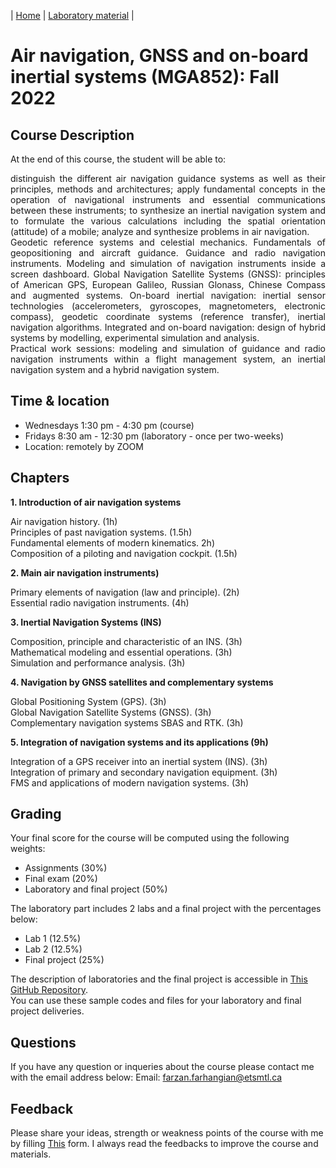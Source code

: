 | [Home](index.md) | [Laboratory material](https://github.com/farzanfarhangian/MGA852_Indoor_Positioning_Course) | 
# Air navigation, GNSS and on-board inertial systems (MGA852): Fall 2022

## Course Description
At the end of this course, the student will be able to:
<p align="justify"> 
distinguish the different air navigation guidance systems as well as their principles, methods and architectures;
apply fundamental concepts in the operation of navigational instruments and essential communications between these instruments;
to synthesize an inertial navigation system and to formulate the various calculations including the spatial orientation (attitude) of a mobile;
analyze and synthesize problems in air navigation.<br>
Geodetic reference systems and celestial mechanics. Fundamentals of geopositioning and aircraft guidance. Guidance and radio navigation instruments. Modeling and simulation of navigation instruments inside a screen dashboard. Global Navigation Satellite Systems (GNSS): principles of American GPS, European Galileo, Russian Glonass, Chinese Compass and augmented systems. On-board inertial navigation: inertial sensor technologies (accelerometers, gyroscopes, magnetometers, electronic compass), geodetic coordinate systems (reference transfer), inertial navigation algorithms. Integrated and on-board navigation: design of hybrid systems by modelling, experimental simulation and analysis.<br>
Practical work sessions: modeling and simulation of guidance and radio navigation instruments within a flight management system, an inertial navigation system and a hybrid navigation system.
</p>

## Time & location
- Wednesdays 1:30 pm - 4:30  pm   (course)
- Fridays    8:30 am - 12:30 pm   (laboratory - once per two-weeks)
- Location: remotely by ZOOM

## Chapters
**1. Introduction of air navigation systems**

Air navigation history. (1h)<br>
Principles of past navigation systems. (1.5h)<br>
Fundamental elements of modern kinematics. 2h)<br>
Composition of a piloting and navigation cockpit. (1.5h)<br>

**2. Main air navigation instruments)**

Primary elements of navigation (law and principle). (2h)<br>
Essential radio navigation instruments. (4h)<br>

**3. Inertial Navigation Systems (INS)**

Composition, principle and characteristic of an INS. (3h)<br>
Mathematical modeling and essential operations. (3h)<br>
Simulation and performance analysis. (3h)<br>

**4. Navigation by GNSS satellites and complementary systems**

Global Positioning System (GPS). (3h)<br>
Global Navigation Satellite Systems (GNSS). (3h)<br>
Complementary navigation systems SBAS and RTK. (3h)<br>

**5. Integration of navigation systems and its applications (9h)**

Integration of a GPS receiver into an inertial system (INS). (3h)<br>
Integration of primary and secondary navigation equipment. (3h)<br>
FMS and applications of modern navigation systems. (3h)<br>

## Grading
Your final score for the course will be computed using the following weights:

- Assignments (30%)
- Final exam (20%)
- Laboratory and final project (50%)

The laboratory part includes 2 labs and a final project with the percentages below:
- Lab 1 (12.5%)
- Lab 2 (12.5%)
- Final project (25%)

The description of laboratories and the final project is accessible in [This GitHub Repository](https://github.com/farzanfarhangian/MGA852_Indoor_Positioning_Course). <br>
You can use these sample codes and files for your laboratory and final project deliveries.

## Questions
If you have any question or inqueries about the course please contact me with the email address below:
Email: [farzan.farhangian@etsmtl.ca](farzan.farhangian@etsmtl.ca)

## Feedback
Please share your ideas, strength or weakness points of the course with me by filling [This](https://docs.google.com/forms/d/1MW7eIjIdwy3keQMYO5UIQb7oNy8BdVVdEQ8I263FSaw/edit?usp=sharing) form. I always read the feedbacks to improve the course and materials.
